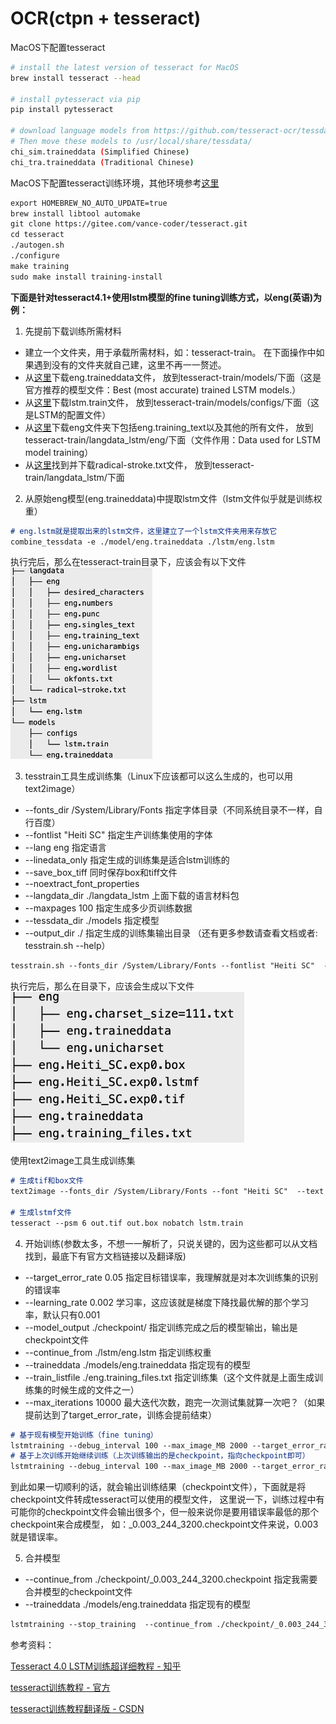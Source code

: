# OCR(ctpn + tesseract)

MacOS下配置tesseract
```bash
# install the latest version of tesseract for MacOS
brew install tesseract --head

# install pytesseract via pip
pip install pytesseract

# download language models from https://github.com/tesseract-ocr/tessdata
# Then move these models to /usr/local/share/tessdata/
chi_sim.traineddata (Simplified Chinese)
chi_tra.traineddata (Traditional Chinese)
```

MacOS下配置tesseract训练环境，其他环境参考[这里](https://tesseract-ocr.github.io/tessdoc/Compiling.html#macos)
```markdown
export HOMEBREW_NO_AUTO_UPDATE=true
brew install libtool automake
git clone https://gitee.com/vance-coder/tesseract.git
cd tesseract
./autogen.sh
./configure
make training
sudo make install training-install
```

**下面是针对tesseract4.1+使用lstm模型的fine tuning训练方式，以eng(英语)为例：**

1. 先提前下载训练所需材料
- 建立一个文件夹，用于承载所需材料，如：tesseract-train。
在下面操作中如果遇到没有的文件夹就自己建，这里不再一一赘述。
- 从[这里](https://github.com/tesseract-ocr/tessdata_best)下载eng.traineddata文件，
放到tesseract-train/models/下面（这是官方推荐的模型文件：Best (most accurate) trained LSTM models.）
- 从[这里](https://github.com/tesseract-ocr/tessconfigs/tree/3decf1c8252ba6dbeef0bf908f4b0aab7f18d113/configs)下载lstm.train文件，
放到tesseract-train/models/configs/下面（这是LSTM的配置文件）
- 从[这里](https://github.com/tesseract-ocr/langdata_lstm)下载eng文件夹下包括eng.training_text以及其他的所有文件，
放到tesseract-train/langdata_lstm/eng/下面（文件作用：Data used for LSTM model training）
- 从[这里](https://github.com/tesseract-ocr/langdata_lstm)找到并下载radical-stroke.txt文件，
放到tesseract-train/langdata_lstm/下面

2. 从原始eng模型(eng.traineddata)中提取lstm文件（lstm文件似乎就是训练权重）
```markdown
# eng.lstm就是提取出来的lstm文件，这里建立了一个lstm文件夹用来存放它
combine_tessdata -e ./model/eng.traineddata ./lstm/eng.lstm
```
执行完后，那么在tesseract-train目录下，应该会有以下文件
![tree1](./static/imgs/tree1.png)

3. tesstrain工具生成训练集（Linux下应该都可以这么生成的，也可以用text2image）
- --fonts_dir /System/Library/Fonts 指定字体目录（不同系统目录不一样，自行百度）
- --fontlist "Heiti SC" 指定生产训练集使用的字体
- --lang eng 指定语言
- --linedata_only 指定生成的训练集是适合lstm训练的
- --save_box_tiff 同时保存box和tiff文件
- --noextract_font_properties
- --langdata_dir ./langdata_lstm 上面下载的语言材料包
- --maxpages 100 指定生成多少页训练数据
- --tessdata_dir ./models 指定模型
- --output_dir ./  指定生成的训练集输出目录
（还有更多参数请查看文档或者: tesstrain.sh --help）
```markdown
tesstrain.sh --fonts_dir /System/Library/Fonts --fontlist "Heiti SC"  --lang eng --linedata_only --save_box_tiff --noextract_font_properties --langdata_dir ./langdata_lstm --maxpages 100  --tessdata_dir ./models --output_dir ./
```
执行完后，那么在目录下，应该会生成以下文件
![tree2](./static/imgs/tree2.png)

使用text2image工具生成训练集
```markdown
# 生成tif和box文件
text2image --fonts_dir /System/Library/Fonts --font "Heiti SC"  --text ../langdata_lstm/eng/eng.training_text --outputbase ./out --max_pages 5

# 生成lstmf文件
tesseract --psm 6 out.tif out.box nobatch lstm.train
```
4. 开始训练(参数太多，不想一一解析了，只说关键的，因为这些都可以从文档找到，最底下有官方文档链接以及翻译版)
- --target_error_rate 0.05 指定目标错误率，我理解就是对本次训练集的识别的错误率
- --learning_rate 0.002  学习率，这应该就是梯度下降找最优解的那个学习率，默认只有0.001
- --model_output ./checkpoint/ 指定训练完成之后的模型输出，输出是checkpoint文件
- --continue_from ./lstm/eng.lstm 指定训练权重
- --traineddata ./models/eng.traineddata 指定现有的模型
- --train_listfile ./eng.training_files.txt 指定训练集（这个文件就是上面生成训练集的时候生成的文件之一）
- --max_iterations 10000 最大迭代次数，跑完一次测试集就算一次吧？（如果提前达到了target_error_rate，训练会提前结束）
```markdown
# 基于现有模型开始训练（fine tuning） 
lstmtraining --debug_interval 100 --max_image_MB 2000 --target_error_rate 0.05 --learning_rate 0.002 --model_output ./checkpoint/ --continue_from ./lstm/eng.lstm --traineddata ./models/eng.traineddata --train_listfile ./eng.training_files.txt --max_iterations 5000 > basetrain.log
# 基于上次训练开始继续训练（上次训练输出的是checkpoint，指向checkpoint即可）
lstmtraining --debug_interval 100 --max_image_MB 2000 --target_error_rate 0.02 --learning_rate 0.002 --model_output ./checkpoint/ --continue_from ./checkpoint/_0.091_244_3200.checkpoint --traineddata ./models/eng.traineddata --train_listfile ./eng.training_files.txt --max_iterations 8000 > basetrain.log
```
到此如果一切顺利的话，就会输出训练结果（checkpoint文件），下面就是将checkpoint文件转成tesseract可以使用的模型文件，
这里说一下，训练过程中有可能你的checkpoint文件会输出很多个，但一般来说你是要用错误率最低的那个checkpoint来合成模型，
如：_0.003_244_3200.checkpoint文件来说，0.003就是错误率。

5. 合并模型
- --continue_from ./checkpoint/_0.003_244_3200.checkpoint  指定我需要合并模型的checkpoint文件
- --traineddata ./models/eng.traineddata  指定现有的模型
```markdown
lstmtraining --stop_training  --continue_from ./checkpoint/_0.003_244_3200.checkpoint --traineddata ./models/eng.traineddata  --model_output ./eng.traineddata
```


参考资料：

[Tesseract 4.0 LSTM训练超详细教程 - 知乎](https://zhuanlan.zhihu.com/p/58366201)

[tesseract训练教程 - 官方](https://tesseract-ocr.github.io/tessdoc/TrainingTesseract-4.00#training-text-requirements)

[tesseract训练教程翻译版 - CSDN](https://blog.csdn.net/panbiao1999/article/details/74638749)